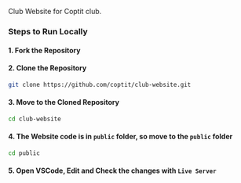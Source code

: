 Club Website for Coptit club.

### Steps to Run Locally

#### 1. Fork the Repository

#### 2. Clone the Repository

```bash
git clone https://github.com/coptit/club-website.git
```

#### 3. Move to the Cloned Repository

```bash
cd club-website
```

#### 4. The Website code is in `public` folder, so move to the `public` folder
```bash
cd public
```

#### 5. Open VSCode, Edit and Check the changes with `Live Server`
